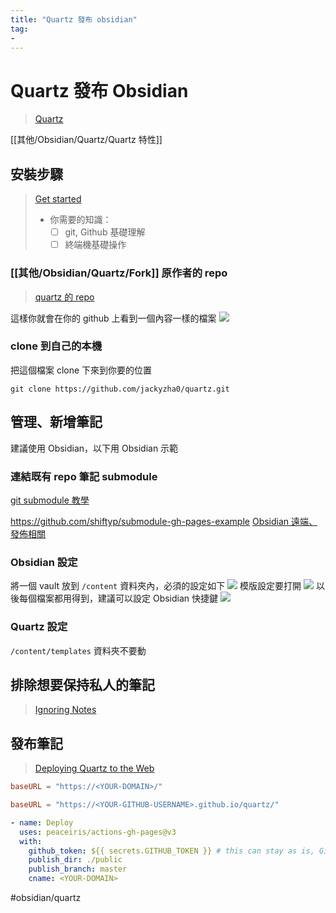 ```yaml
---
title: "Quartz 發布 obsidian"
tag: 
- 
---
```

# Quartz 發布 Obsidian
>[Quartz](https://quartz.jzhao.xyz/)

[[其他/Obsidian/Quartz/Quartz 特性]]

## 安裝步驟
>[Get started](https://quartz.jzhao.xyz/notes/setup/)
>- 你需要的知識：
>	- [ ] git, Github 基礎理解
>	- [ ] 終端機基礎操作

### [[其他/Obsidian/Quartz/Fork]] 原作者的 repo
>[quartz 的 repo](https://github.com/jackyzha0/quartz)

這樣你就會在你的 github 上看到一個內容一樣的檔案
![](https://i.imgur.com/DNBGWvR.png)

### clone 到自己的本機
把這個檔案 clone 下來到你要的位置
```shell
git clone https://github.com/jackyzha0/quartz.git
```

## 管理、新增筆記
建議使用 Obsidian，以下用 Obsidian 示範
### 連結既有 repo 筆記 submodule

[git submodule 教學](https://kmsheng.medium.com/git-submodule-%E6%95%99%E5%AD%B8-96ab0255c88c)

https://github.com/shiftyp/submodule-gh-pages-example
[Obsidian 遠端、發佈相關](其他/Obsidian/Obsidian%20遠端、發佈相關.md)
### Obsidian 設定
將一個 vault 放到 `/content` 資料夾內，必須的設定如下
![](https://i.imgur.com/YEir2BK.png)
模版設定要打開
![](https://i.imgur.com/z6wVNIn.png)
以後每個檔案都用得到，建議可以設定 Obsidian 快捷鍵
![](https://i.imgur.com/qFPgAwE.png)

### Quartz 設定
`/content/templates` 資料夾不要動

## 排除想要保持私人的筆記
>[Ignoring Notes](https://quartz.jzhao.xyz/notes/ignore-notes/)

## 發布筆記
>[Deploying Quartz to the Web](https://quartz.jzhao.xyz/notes/hosting/)

```toml
baseURL = "https://<YOUR-DOMAIN>/"
```
```toml
baseURL = "https://<YOUR-GITHUB-USERNAME>.github.io/quartz/"
```
```yaml
- name: Deploy  
  uses: peaceiris/actions-gh-pages@v3  
  with:  
	github_token: ${{ secrets.GITHUB_TOKEN }} # this can stay as is, GitHub fills this in for us!
	publish_dir: ./public  
	publish_branch: master
	cname: <YOUR-DOMAIN>
```



#obsidian/quartz
